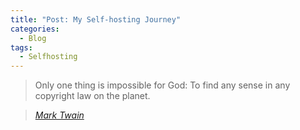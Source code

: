 ```yaml
---
title: "Post: My Self-hosting Journey"
categories:
  - Blog
tags:
  - Selfhosting
---
```


> Only one thing is impossible for God: To find any sense in any copyright law on the planet.
  
> <cite><a href="http://www.brainyquote.com/quotes/quotes/m/marktwain163473.html">Mark Twain</a></cite>